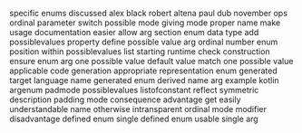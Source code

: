 specific enums discussed alex black robert altena paul dub november ops ordinal parameter switch possible mode giving mode proper name make usage documentation easier allow arg section enum data type add possiblevalues property define possible value arg ordinal number enum position within possiblevalues list starting runtime check construction ensure enum arg one possible value default value match one possible value applicable code generation appropriate representation enum generated target language name generated enum derived name arg example kotlin argenum padmode possiblevalues listofconstant reflect symmetric description padding mode consequence advantage get easily understandable name otherwise intransparent ordinal mode modifier disadvantage defined enum single defined enum usable single arg